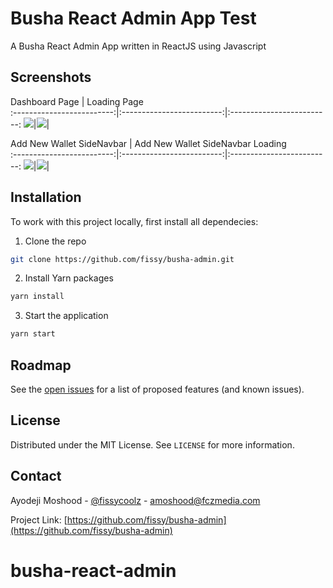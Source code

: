 # Busha React Admin App Test
A Busha React Admin App written in ReactJS using Javascript
## Screenshots

Dashboard Page               |  Loading Page               
:-------------------------:|:-------------------------:|:-------------------------:
![](https://raw.githubusercontent.com/fissy/busha-admin/master/screenshot/dashboard.png)|![](https://raw.githubusercontent.com/fissy/busha-admin/master/screenshot/dashboard.png)|

Add New Wallet SideNavbar                |  Add New Wallet SideNavbar Loading              
:-------------------------:|:-------------------------:|:-------------------------:
![](https://raw.githubusercontent.com/fissy/busha-admin/master/screenshot/dashboard.png)|![](https://raw.githubusercontent.com/fissy/busha-admin/master/screenshot/dashboard.png)|
         

## Installation
To work with this project locally, first install all dependecies:
1. Clone the repo
```sh
git clone https://github.com/fissy/busha-admin.git

```
2. Install Yarn packages
```sh
yarn install 
```
3. Start the application 
```sh
yarn start 
```

## Roadmap

See the [open issues](https://github.com/fissy/busha-admin/issues) for a list of proposed features (and known issues).

## License

Distributed under the MIT License. See `LICENSE` for more information.

## Contact

Ayodeji Moshood - [@fissycoolz](https://twitter.com/fissycoolz) - amoshood@fczmedia.com

Project Link: [https://github.com/fissy/busha-admin](https://github.com/fissy/busha-admin)
# busha-react-admin
